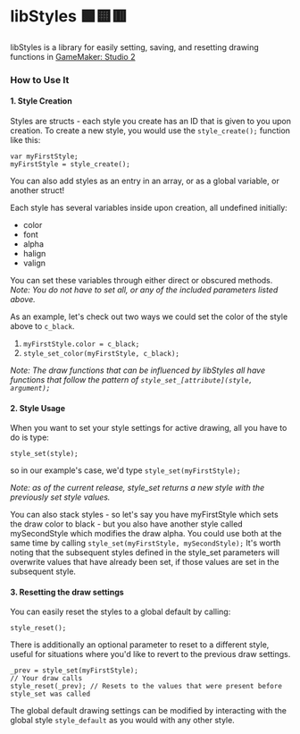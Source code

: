 # libStyles 🟩🟨🟥
libStyles is a library for easily setting, saving, and resetting drawing functions in [GameMaker: Studio 2](https://yoyogames.com/)

### How to Use It

#### 1. Style Creation
Styles are structs - each style you create has an ID that is given to you upon creation.
To create a new style, you would use the `style_create();` function like this:

    var myFirstStyle;
    myFirstStyle = style_create();
You can also add styles as an entry in an array, or as a global variable, or another struct!

Each style has several variables inside upon creation, all undefined initially:

 - color
 - font
 - alpha
 - halign
 - valign

You can set these variables through either direct or obscured methods.
*Note: You do not have to set all, or any of the included parameters listed above.*

As an example, let's check out two ways we could set the color of the style above to `c_black`.

 1. `myFirstStyle.color = c_black;`
 2. `style_set_color(myFirstStyle, c_black);`

*Note: The draw functions that can be influenced by libStyles all have functions that follow the pattern of `style_set_[attribute](style, argument);`*

 #### 2. Style Usage
 When you want to set your style settings for active drawing, all you have to do is type:
 

    style_set(style);
so in our example's case, we'd type `style_set(myFirstStyle);`

*Note: as of the current release, style_set returns a new style with the previously set style values.*

You can also stack styles - so let's say you have myFirstStyle which sets the draw color to black - but you also have another style called mySecondStyle which modifies the draw alpha. You could use both at the same time by calling `style_set(myFirstStyle, mySecondStyle);`
It's worth noting that the subsequent styles defined in the style_set parameters will overwrite values that have already been set, if those values are set in the subsequent style.

#### 3. Resetting the draw settings
You can easily reset the styles to a global default by calling:

    style_reset();

There is additionally an optional parameter to reset to a different style, useful for situations where you'd like to revert to the previous draw settings.

    _prev = style_set(myFirstStyle);
    // Your draw calls
    style_reset(_prev); // Resets to the values that were present before style_set was called

The global default drawing settings can be modified by interacting with the global style `style_default` as you would with any other style. 